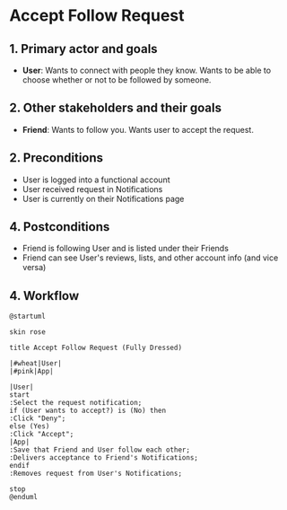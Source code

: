 # Accept Follow Request

## 1. Primary actor and goals

* __User__: Wants to connect with people they know. Wants to be able to choose whether or not to be followed by someone.

## 2. Other stakeholders and their goals

* __Friend__: Wants to follow you. Wants user to accept the request.

## 2. Preconditions

* User is logged into a functional account
* User received request in Notifications
* User is currently on their Notifications page

## 4. Postconditions

* Friend is following User and is listed under their Friends
* Friend can see User's reviews, lists, and other account info (and vice versa)

## 4. Workflow

```plantuml
@startuml

skin rose

title Accept Follow Request (Fully Dressed)

|#wheat|User|
|#pink|App|

|User|
start
:Select the request notification;
if (User wants to accept?) is (No) then 
:Click "Deny";
else (Yes)
:Click "Accept";
|App|
:Save that Friend and User follow each other;
:Delivers acceptance to Friend's Notifications;
endif
:Removes request from User's Notifications;

stop
@enduml
```